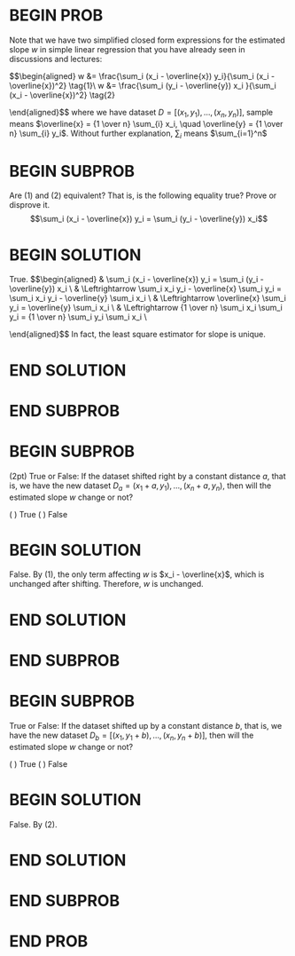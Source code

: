 # BEGIN PROB

Note that we have two simplified closed form expressions for the
estimated slope $w$ in simple linear regression that you have already
seen in discussions and lectures:

$$\begin{aligned}
         w &= \frac{\sum_i (x_i - \overline{x}) y_i}{\sum_i (x_i - \overline{x})^2} \tag{1}\\
        w &= \frac{\sum_i (y_i - \overline{y}) x_i }{\sum_i (x_i - \overline{x})^2} \tag{2}
     
\end{aligned}$$ where we have dataset
$D = [(x_1,y_1), \ldots, (x_n,y_n)]$, sample means
$\overline{x} = {1 \over n} \sum_{i} x_i, \quad \overline{y} = {1 \over n} \sum_{i} y_i$.
Without further explanation, $\sum_i$ means $\sum_{i=1}^n$

# BEGIN SUBPROB

Are (1) and (2) equivalent? That is, is the following equality
true? Prove or disprove it.
$$\sum_i (x_i - \overline{x}) y_i = \sum_i (y_i - \overline{y}) x_i$$

# BEGIN SOLUTION

True. $$\begin{aligned}
    & \sum_i (x_i - \overline{x}) y_i = \sum_i (y_i - \overline{y}) x_i \\
    & \Leftrightarrow  \sum_i x_i y_i - \overline{x} \sum_i y_i = \sum_i x_i y_i - \overline{y} \sum_i x_i \\
    & \Leftrightarrow   \overline{x} \sum_i y_i = \overline{y} \sum_i x_i \\
    & \Leftrightarrow {1 \over n} \sum_i x_i \sum_i y_i = {1 \over n} \sum_i y_i \sum_i x_i \\
    
\end{aligned}$$ In fact, the least square estimator for slope is unique.

# END SOLUTION

# END SUBPROB

# BEGIN SUBPROB

(2pt) True or False: If the dataset shifted right by a constant distance
$a$, that is, we have the new dataset
$D_a = (x_1 + a,y_1), \ldots, (x_n + a,y_n)$, then will the estimated
slope $w$ change or not?

( ) True 
( ) False

# BEGIN SOLUTION

False. By (1), the only term affecting $w$ is $x_i - \overline{x}$,
which is unchanged after shifting. Therefore, $w$ is unchanged.

# END SOLUTION

# END SUBPROB 

# BEGIN SUBPROB

True or False: If the dataset shifted up by a constant distance
$b$, that is, we have the new dataset
$D_b = [(x_1,y_1 + b), \ldots, (x_n,y_n + b)]$, then will the estimated
slope $w$ change or not?

( ) True 
( ) False


# BEGIN SOLUTION

False. By (2).

# END SOLUTION

# END SUBPROB

# END PROB